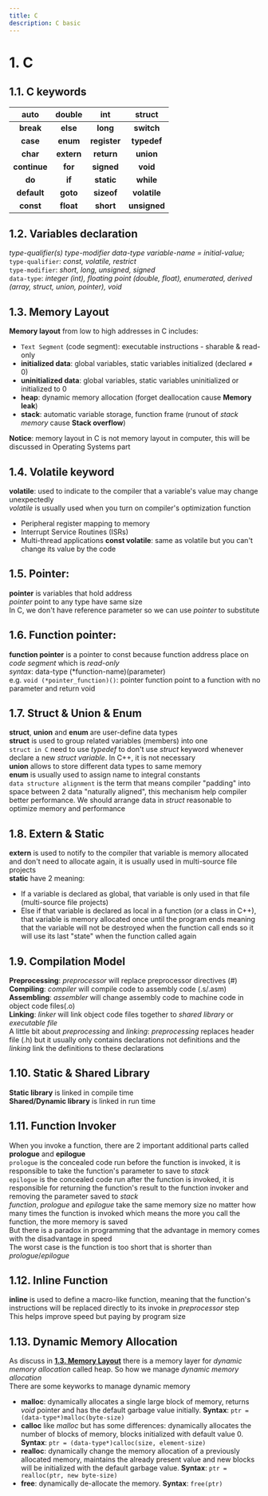```yaml
---
title: C
description: C basic
---
```


# 1. C

## 1.1. C keywords

 auto	          | double	      | int	          | struct 
 :---:          | :---:         |  :---:        | :---:        
 **break**	    | **else**	    | **long**	    | **switch**    
 **case**	      | **enum**	    | **register**	| **typedef**   
 **char**	      | **extern**	  | **return**	  | **union**     
 **continue**	  | **for**	      | **signed**	  | **void**      
 **do**	        | **if**	      | **static**	  | **while**     
 **default**	  | **goto**	    | **sizeof**	  | **volatile**  
 **const**	    | **float**	    | **short**	    | **unsigned**  

## 1.2. Variables declaration
*type-qualifier(s) type-modifier data-type variable-name = initial-value;* \
`type-qualifier`: *const, volatile, restrict* \
`type-modifier`: *short, long, unsigned, signed* \
`data-type`: *integer (int), floating point (double, float), enumerated, derived (array, struct, union, pointer), void* 

## 1.3. Memory Layout
**Memory layout** from low to high addresses in C includes: 
* `Text Segment` (code segment): executable instructions - sharable & read-only
* **initialized data**: global variables, static variables initialized (declared $\neq$ 0)
* **uninitialized data**: global variables, static variables uninitialized or initialized to 0
* **heap**: dynamic memory allocation (forget deallocation cause **Memory leak**)
* **stack**: automatic variable storage, function frame (runout of *stack memory* cause **Stack overflow**)

**Notice**: memory layout in C is not memory layout in computer, this will be discussed in Operating Systems part

## 1.4. Volatile keyword
**volatile**: used to indicate to the compiler that a variable's value may change unexpectedly \
*volatile* is usually used when you turn on compiler's optimization function 
* Peripheral register mapping to memory 
* Interrupt Service Routines (ISRs) 
* Multi-thread applications
**const volatile**: same as volatile but you can't change its value by the code

## 1.5. Pointer:
**pointer** is variables that hold address \
*pointer* point to any type have same size \
In C, we don't have reference parameter so we can use *pointer* to substitute

## 1.6. Function pointer:
**function pointer** is a pointer to const because function address place on *code segment* which is *read-only* \
*syntax*: data-type (*function-name)(parameter) \
e.g. `void (*pointer_function)()`: pointer function point to a function with no parameter and return void

## 1.7. Struct & Union & Enum
**struct**, **union** and **enum** are user-define data types \
**struct** is used to group related variables (members) into one  
`struct in C` need to use *typedef* to don't use *struct* keyword whenever declare a new *struct variable*. In C++, it is not necessary \
**union** allows to store different data types to same memory     \
**enum** is usually used to assign name to integral constants \
`data structure alignment` is the term that means compiler "padding" into space between 2 data "naturally aligned", this mechanism help compiler better performance. We should arrange data in *struct* reasonable to optimize memory and performance

## 1.8. Extern & Static
**extern** is used to notify to the compiler that variable is memory allocated and don't need to allocate again, it is usually used in multi-source file projects \
**static** have 2 meaning: 
* If a variable is declared as global, that variable is only used in that file (multi-source file projects)
* Else if that variable is declared as local in a function (or a class in C++), that variable is memory allocated once until the program ends meaning that the variable will not be destroyed when the function call ends so it will use its last "state" when the function called again

## 1.9. Compilation Model
**Preprocessing**: *preprocessor* will replace preprocessor directives (#) \
**Compiling**: *compiler* will compile code to assembly code (.s/.asm) \
**Assembling**: *assembler* will change assembly code to machine code in object code files(.o) \
**Linking**: *linker* will link object code files together to *shared library* or *executable file* \
A little bit about *preprocessing* and *linking*: *preprocessing* replaces header file (.h) but it usually only contains declarations not definitions and the *linking* link the definitions to these declarations

## 1.10. Static & Shared Library
**Static library** is linked in compile time \
**Shared/Dynamic library** is linked in run time

## 1.11. Function Invoker
When you invoke a function, there are 2 important additional parts called **prologue** and **epilogue** \
`prologue` is the concealed code run before the function is invoked, it is responsible to take the function's parameter to save to *stack* \
`epilogue` is the concealed code run after the function is invoked, it is responsible for returning the function's result to the function invoker and removing the parameter saved to *stack* \
*function*, *prologue* and *epilogue* take the same memory size no matter how many times the function is invoked which means the more you call the function, the more memory is saved \
But there is a paradox in programming that the advantage in memory comes with the disadvantage in speed \
The worst case is the function is too short that is shorter than *prologue*/*epilogue*

## 1.12. Inline Function
**inline** is used to define a macro-like function, meaning that the function's instructions will be replaced directly to its invoke in *preprocessor* step \
This helps improve speed but paying by program size

## 1.13. Dynamic Memory Allocation
As discuss in [**1.3. Memory Layout**](#13-memory-layout) there is a memory layer for *dynamic memory allocation* called heap. So how we manage *dynamic memory allocation* \
There are some keyworks to manage dynamic memory
* **malloc**: dynamically allocates a single large block of memory, returns *void* pointer and has the default garbage value initially. **Syntax**: `ptr = (data-type*)malloc(byte-size)`
* **calloc** like *malloc* but has some differences: dynamically allocates the number of blocks of memory, blocks initialized with default value 0. **Syntax**: `ptr = (data-type*)calloc(size, element-size)`
* **realloc**: dynamically change the memory allocation of a previously allocated memory, maintains the already present value and new blocks will be initialized with the default garbage value. **Syntax**: `ptr = realloc(ptr, new byte-size)`
* **free**: dynamically de-allocate the memory. **Syntax**: `free(ptr)`